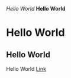 *Hello World*
**Hello World**
# Hello World
## Hello World
Hello World [Link](http://miranda-y-zhou.github.io/cse15l-lab-reports/.com)
